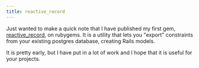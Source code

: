 ```yaml
---
title: reactive_record
---
```



Just wanted to make a quick note that I have published my first gem,
[reactive_record](https://rubygems.org/gems/reactive_record), on
rubygems. It is a utility that lets you "export" constraints from
your existing postgres database, creating Rails models.

It is pretty early, but I have put in a lot of work and I hope that
it is useful for your projects.
